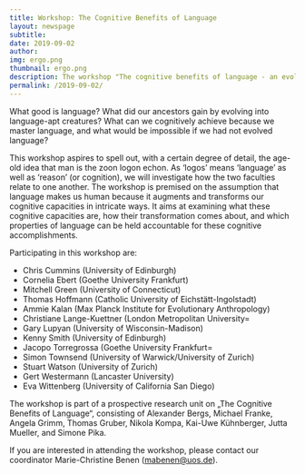 ```yaml
---
title: Workshop: The Cognitive Benefits of Language
layout: newspage
subtitle: 
date: 2019-09-02
author: 
img: ergo.png
thumbnail: ergo.png
description: The workshop "The cognitive benefits of language - an evolutionary perspective" takes place on the 21st and 22nd of October 2019
permalink: /2019-09-02/
---
```


What good is language? What did our ancestors gain by evolving into language-apt creatures? What can we cognitively achieve 
because we master language, and what would be impossible if we had not evolved language?

This workshop aspires to spell out, with a certain degree of detail, the age-old idea that man is the zoon logon echon. 
As ‘logos’ means ‘language’ as well as ‘reason’ (or cognition), we will investigate how the two faculties relate to one 
another. The workshop is premised on the assumption that language makes us human because it augments and transforms our 
cognitive capacities in intricate ways. It aims at examining what these cognitive capacities are, how their transformation 
comes about, and which properties of language can be held accountable for these cognitive accomplishments.

Participating in this workshop are:
- Chris Cummins (University of Edinburgh)
- Cornelia Ebert (Goethe University Frankfurt)
- Mitchell Green (University of Connecticut)
- Thomas Hoffmann (Catholic University of Eichstätt-Ingolstadt)
- Ammie Kalan (Max Planck Institute for Evolutionary Anthropology)
- Christiane Lange-Kuettner (London Metropolitan University=
- Gary Lupyan (University of Wisconsin-Madison)
- Kenny Smith (University of Edinburgh)
- Jacopo Torregrossa (Goethe University Frankfurt=
- Simon Townsend (University of Warwick/University of Zurich)
- Stuart Watson (University of Zurich)
- Gert Westermann (Lancaster University)
- Eva Wittenberg (University of California San Diego)

The workshop is part of a prospective research unit on „The Cognitive Benefits of Language“, 
consisting of Alexander Bergs, Michael Franke, Angela Grimm, Thomas Gruber, Nikola Kompa, Kai-Uwe Kühnberger, 
Jutta Mueller, and Simone Pika.

If you are interested in attending the workshop, please contact our coordinator Marie-Christine Benen (mabenen@uos.de).
